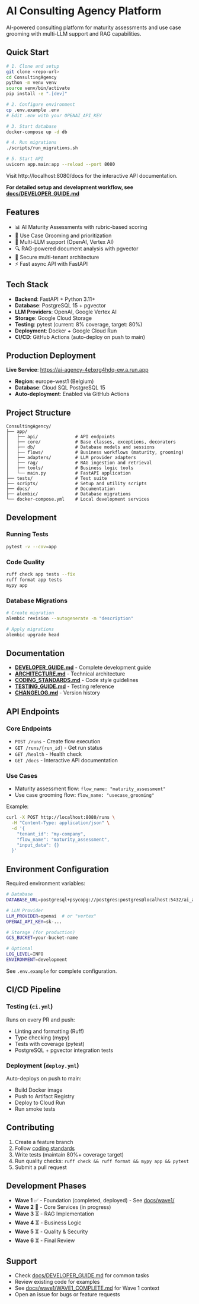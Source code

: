 # AI Consulting Agency Platform

AI-powered consulting platform for maturity assessments and use case grooming with multi-LLM support and RAG capabilities.

## Quick Start

```bash
# 1. Clone and setup
git clone <repo-url>
cd ConsultingAgency
python -m venv venv
source venv/bin/activate
pip install -e ".[dev]"

# 2. Configure environment
cp .env.example .env
# Edit .env with your OPENAI_API_KEY

# 3. Start database
docker-compose up -d db

# 4. Run migrations
./scripts/run_migrations.sh

# 5. Start API
uvicorn app.main:app --reload --port 8080
```

Visit http://localhost:8080/docs for the interactive API documentation.

**For detailed setup and development workflow, see [docs/DEVELOPER_GUIDE.md](docs/DEVELOPER_GUIDE.md)**

## Features

- 📊 AI Maturity Assessments with rubric-based scoring
- 🎯 Use Case Grooming and prioritization
- 🤖 Multi-LLM support (OpenAI, Vertex AI)
- 🔍 RAG-powered document analysis with pgvector
- 🔐 Secure multi-tenant architecture
- ⚡ Fast async API with FastAPI

## Tech Stack

- **Backend**: FastAPI + Python 3.11+
- **Database**: PostgreSQL 15 + pgvector
- **LLM Providers**: OpenAI, Google Vertex AI
- **Storage**: Google Cloud Storage
- **Testing**: pytest (current: 8% coverage, target: 80%)
- **Deployment**: Docker + Google Cloud Run
- **CI/CD**: GitHub Actions (auto-deploy on push to main)

## Production Deployment

**Live Service**: https://ai-agency-4ebxrg4hdq-ew.a.run.app

- **Region**: europe-west1 (Belgium)
- **Database**: Cloud SQL PostgreSQL 15
- **Auto-deployment**: Enabled via GitHub Actions

## Project Structure

```
ConsultingAgency/
├── app/
│   ├── api/              # API endpoints
│   ├── core/             # Base classes, exceptions, decorators
│   ├── db/               # Database models and sessions
│   ├── flows/            # Business workflows (maturity, grooming)
│   ├── adapters/         # LLM provider adapters
│   ├── rag/              # RAG ingestion and retrieval
│   ├── tools/            # Business logic tools
│   └── main.py           # FastAPI application
├── tests/                # Test suite
├── scripts/              # Setup and utility scripts
├── docs/                 # Documentation
├── alembic/              # Database migrations
└── docker-compose.yml    # Local development services
```

## Development

### Running Tests

```bash
pytest -v --cov=app
```

### Code Quality

```bash
ruff check app tests --fix
ruff format app tests
mypy app
```

### Database Migrations

```bash
# Create migration
alembic revision --autogenerate -m "description"

# Apply migrations
alembic upgrade head
```

## Documentation

- **[DEVELOPER_GUIDE.md](docs/DEVELOPER_GUIDE.md)** - Complete development guide
- **[ARCHITECTURE.md](docs/ARCHITECTURE.md)** - Technical architecture
- **[CODING_STANDARDS.md](docs/CODING_STANDARDS.md)** - Code style guidelines
- **[TESTING_GUIDE.md](docs/TESTING_GUIDE.md)** - Testing reference
- **[CHANGELOG.md](docs/CHANGELOG.md)** - Version history

## API Endpoints

### Core Endpoints
- `POST /runs` - Create flow execution
- `GET /runs/{run_id}` - Get run status
- `GET /health` - Health check
- `GET /docs` - Interactive API documentation

### Use Cases
- Maturity assessment flow: `flow_name: "maturity_assessment"`
- Use case grooming flow: `flow_name: "usecase_grooming"`

Example:
```bash
curl -X POST http://localhost:8080/runs \
  -H "Content-Type: application/json" \
  -d '{
    "tenant_id": "my-company",
    "flow_name": "maturity_assessment",
    "input_data": {}
  }'
```

## Environment Configuration

Required environment variables:

```bash
# Database
DATABASE_URL=postgresql+psycopg://postgres:postgres@localhost:5432/ai_agency

# LLM Provider
LLM_PROVIDER=openai  # or "vertex"
OPENAI_API_KEY=sk-...

# Storage (for production)
GCS_BUCKET=your-bucket-name

# Optional
LOG_LEVEL=INFO
ENVIRONMENT=development
```

See `.env.example` for complete configuration.

## CI/CD Pipeline

### Testing (`ci.yml`)
Runs on every PR and push:
- Linting and formatting (Ruff)
- Type checking (mypy)
- Tests with coverage (pytest)
- PostgreSQL + pgvector integration tests

### Deployment (`deploy.yml`)
Auto-deploys on push to main:
- Build Docker image
- Push to Artifact Registry
- Deploy to Cloud Run
- Run smoke tests

## Contributing

1. Create a feature branch
2. Follow [coding standards](docs/CODING_STANDARDS.md)
3. Write tests (maintain 80%+ coverage target)
4. Run quality checks: `ruff check && ruff format && mypy app && pytest`
5. Submit a pull request

## Development Phases

- **Wave 1** ✅ - Foundation (completed, deployed) - See [docs/wave1/](docs/wave1/)
- **Wave 2** 🚧 - Core Services (in progress)
- **Wave 3** ⏳ - RAG Implementation
- **Wave 4** ⏳ - Business Logic
- **Wave 5** ⏳ - Quality & Security
- **Wave 6** ⏳ - Final Review

## Support

- Check [docs/DEVELOPER_GUIDE.md](docs/DEVELOPER_GUIDE.md) for common tasks
- Review existing code for examples
- See [docs/wave1/WAVE1_COMPLETE.md](docs/wave1/WAVE1_COMPLETE.md) for Wave 1 context
- Open an issue for bugs or feature requests
